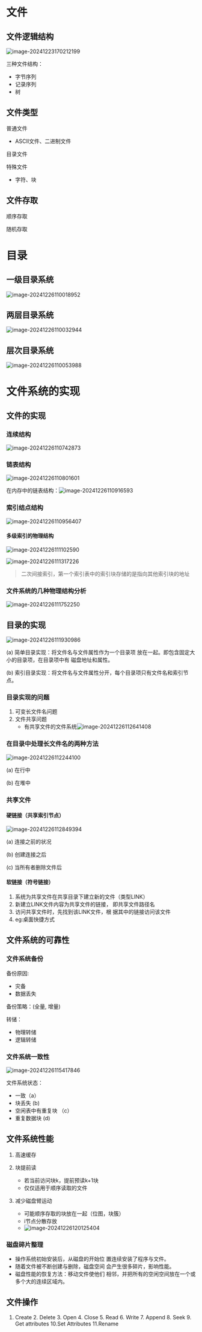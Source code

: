 # 文件

## 文件逻辑结构

![image-20241223170212199](https://typora5672.oss-cn-chengdu.aliyuncs.com/temp/image-20241223170212199.png)

三种文件结构：

*  字节序列
* 记录序列
* 树

## 文件类型

普通文件

* ASCII文件、二进制文件

目录文件

特殊文件

* 字符、块

## 文件存取

顺序存取

随机存取

# 目录

## 一级目录系统

![image-20241226110018952](https://typora5672.oss-cn-chengdu.aliyuncs.com/temp/image-20241226110018952.png)

## 两层目录系统

![image-20241226110032944](https://typora5672.oss-cn-chengdu.aliyuncs.com/temp/image-20241226110032944.png)

## 层次目录系统

![image-20241226110053988](https://typora5672.oss-cn-chengdu.aliyuncs.com/temp/image-20241226110053988.png)

# 文件系统的实现

## 文件的实现

### 连续结构

![image-20241226110742873](https://typora5672.oss-cn-chengdu.aliyuncs.com/temp/image-20241226110742873.png)

### 链表结构

![image-20241226110801601](https://typora5672.oss-cn-chengdu.aliyuncs.com/temp/image-20241226110801601.png)

在内存中的链表结构：![image-20241226110916593](https://typora5672.oss-cn-chengdu.aliyuncs.com/temp/image-20241226110916593.png)

### 索引结点结构

![image-20241226110956407](https://typora5672.oss-cn-chengdu.aliyuncs.com/temp/image-20241226110956407.png)

#### 多级索引的物理结构

![image-20241226111102590](https://typora5672.oss-cn-chengdu.aliyuncs.com/temp/image-20241226111102590.png)

![image-20241226111317226](https://typora5672.oss-cn-chengdu.aliyuncs.com/temp/image-20241226111317226.png)

> 二次间接索引，第一个索引表中的索引块存储的是指向其他索引块的地址

### 文件系统的几种物理结构分析

![image-20241226111752250](https://typora5672.oss-cn-chengdu.aliyuncs.com/temp/image-20241226111752250.png)

## 目录的实现

![image-20241226111930986](https://typora5672.oss-cn-chengdu.aliyuncs.com/temp/image-20241226111930986.png)

(a) 简单目录实现：将文件名与文件属性作为一个目录项 放在一起。即包含固定大小的目录项，在目录项中有 磁盘地址和属性。

(b) 索引目录实现：将文件名与文件属性分开，每个目录项只有文件名和索引节点。

### 目录实现的问题

1. 可变长文件名问题 
2. 文件共享问题
   * 有共享文件的文件系统![image-20241226112641408](https://typora5672.oss-cn-chengdu.aliyuncs.com/temp/image-20241226112641408.png)



### 在目录中处理长文件名的两种方法

![image-20241226112244100](https://typora5672.oss-cn-chengdu.aliyuncs.com/temp/image-20241226112244100.png)

 (a) 在行中

 (b) 在堆中

### 共享文件

#### 硬链接（共享索引节点）

![image-20241226112849394](https://typora5672.oss-cn-chengdu.aliyuncs.com/temp/image-20241226112849394.png)

(a) 连接之前的状况

(b) 创建连接之后

 (c) 当所有者删除文件后

#### 软链接（符号链接）

1. 系统为共享文件在共享目录下建立新的文件（类型LINK）
2. 新建立LINK文件内容为共享文件的链接， 即共享文件路径名 
3. 访问共享文件时，先找到该LINK文件，根 据其中的链接访问该文件
4. eg:桌面快捷方式

## 文件系统的可靠性

### 文件系统备份

备份原因:

* 灾备
* 数据丢失

备份策略：(全量, 增量)

转储：

* 物理转储
* 逻辑转储

### 文件系统一致性

![image-20241226115417846](https://typora5672.oss-cn-chengdu.aliyuncs.com/temp/image-20241226115417846.png)

文件系统状态：

* 一致（a）
* 块丢失 (b)
* 空闲表中有重复块 （c）
* 重复数据块 (d)

## 文件系统性能

1. 高速缓存

2. 块提前读
   * 若当前访问块k，提前预读k+1块
   * 仅仅适用于顺序读取的文件

3. 减少磁盘臂运动
   * 可能顺序存取的块放在一起（位图，块簇）
   * i节点分散存放
   * ![image-20241226120125404](https://typora5672.oss-cn-chengdu.aliyuncs.com/temp/image-20241226120125404.png)

### 磁盘碎片整理

* 操作系统初始安装后，从磁盘的开始位 置连续安装了程序与文件。
* 随着文件被不断创建与删除，磁盘空间 会产生很多碎片，影响性能。
* 磁盘性能的恢复方法：移动文件使他们 相邻，并把所有的空闲空间放在一个或 多个大的连续区域内。

## 文件操作

1. Create 2. Delete 3. Open 4. Close 5. Read 6. Write 7. Append 8. Seek 9. Get attributes 10.Set Attributes 11.Rename